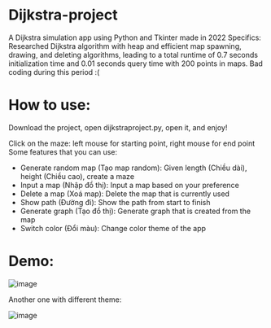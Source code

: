 # Dijkstra-project
A Dijkstra simulation app using Python and Tkinter made in 2022
Specifics: Researched Dijkstra algorithm with heap and efficient map spawning, drawing, and deleting algorithms,
leading to a total runtime of 0.7 seconds initialization time and 0.01 seconds query time with 200 points in maps.
Bad coding during this period :(

# How to use:
Download the project, open dijkstraproject.py, open it, and enjoy!

Click on the maze: left mouse for starting point, right mouse for end point 
Some features that you can use:
- Generate random map (Tạo map random): Given length (Chiều dài), height (Chiều cao), create a maze
- Input a map (Nhập đồ thị): Input a map based on your preference
- Delete a map (Xoá map): Delete the map that is currently used
- Show path (Đường đi): Show the path from start to finish
- Generate graph (Tạo đồ thị): Generate graph that is created from the map
- Switch color (Đổi màu): Change color theme of the app


# Demo:
![image](https://github.com/user-attachments/assets/b03a3c2a-4ff1-4300-9c34-fd587dcaa949)

Another one with different theme:

![image](https://github.com/user-attachments/assets/1dd95eb0-31fb-461e-bf52-6310719e8504)

